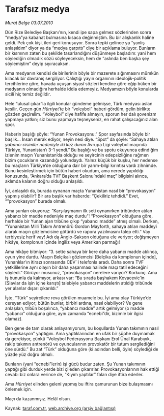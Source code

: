 # Tarafsız medya

*Murat Belge 03.07.2010*

<div class="yazi"><p>Dün Rize Belediye Başkanı’nın, kendi ipe sapa gelmez sözlerinden sonra “medya”ya kabahat bulmasına kısaca değinmiştim. Bu bir alışkanlık haline geldi. Pek çok kişi, ileri geri konuşuyor. Sonra tepki gelince ya “yanlış anlaşıldım” diyor ya da “medya çarpıttı” diye bir açıklama buluyor. Bunların bir kısmının zaten bu şekilde tasarlandığını düşünmeye başladım: yani hem söylediğin olmadık sözü söyleyeceksin, hem de “aslında ben başka şey söylemiştim” deyip sıyıracaksın.</p>
<p>Ama medyanın kendisi de birilerinin böyle bir mazerete sığınmasını mümkün kılacak bir davranış sergiliyor. Çalıştığı yayın organının ideolojik-politik tercihlerine göre, havada uçuşan siyasî sözleri kendine göre eğip büken bir medyanın olmadığını herhalde iddia edemeyiz. Medyamızın böyle konularda sicili hiç temiz değildir.</p>
<p>Hele “ulusal çıkar”la ilgili konular gündeme gelmişse, Türk medyası aslan kesilir. Geçen gün <i>Hürriyet</i>’te bir “voleybol” haberi gördüm, gelin birlikte gözden geçirelim. “Voleybol” diye hafife almayın, sporun her dalı şovenizm yapmaya yatkın; siz bunu yapmaya teşneyseniz, en rahat çalışacağınız alan spor.</p>
<p>Haberin başlığı şöyle: “Yunan Provokasyonu.” Spor sayfasında böyle bir başlık... İnsan merak ediyor, neyin nesi diye. “Spot” da şöyle: “Sahaya atılan<i> yabancı cisimler nedeniyle iki kez duran </i>Avrupa Ligi voleybol maçında Türkiye, Yunanistan’ı 3-1 yendi.” Bu başlığı ve bu spotu okuyunca edindiğim izlenim maçın Yunanistan’da olduğu ve seyircinin edepsizliğine rağmen bizim çocukların kazandığı yolundaydı. Yalnız küçük bir kuşku, her nedense bu maçların Türkiye’de olduğuna dair bir yarım-bilgi kırıntısı vardı zihnimde. Bunu kesinleştirmek için bütün haberi okudum, ama nerede yapıldığı konusunda, “Ankara’da TVF Başkent Salonu’ndaki maç” bilgisini alınca, aklımda kalanın doğru olduğu anlaşıldı.</p>
<p>İyi, anlaşıldı da, burada oynanan maçta Yunanistan nasıl bir “provokasyon” yapmış olabilir? Bir ara başlık var haberde: “Çekiliriz tehdidi.” Evet, “”provokasyon” burada olmalı.</p>
<p>Ama şunları okuyoruz: “Karşılaşmanın ilk seti oynanırken tribünden atılan yabancı bir madde nedeniyle maç durdu”! “Provokasyon” olduğuna göre, herhalde bir Yunan ajan tribüne çıkıp “yabancı madde” atmış olmalı. Derken, “Yunanistan Milli Takım Antrenörü Gordon Mayforth, sahaya atılan maddeyi alarak maçın gözlemcisine götürdü ve rapora yazılmasını talep etti.” Vay terbiyesiz herif vay! Adı da Anglo-Sakson olduğunu ele veriyor; değişmeyen hikâye, komplonun içinde İngiliz veya Amerikan parmağı!</p>
<p>Ama hikâye bitmiyor: “3. sette sahaya bir kere daha yabancı madde atılınca, oyun yine durdu. Maçın Belçikalı gözlemcisi [Belçika da komplonun içinde], Yunanlılar’ın itirazı sonrasında CEV’ i telefonla aradı. Daha sonra TVF yetkililerine aynı olayın bir daha yaşanması halinde maçı tatil edeceğini söyledi.” Görüyor musunuz, “provokasyon” nerelere varıyor? Korkunç. Ama iş bununla da kalmıyor, arkası var: “Bu sırada başhakem Kovacevic’in [Slavlar da işin içine karıştı] talebiyle yabancı maddelerin atıldığı tribünde yer alanlar dışarı çıkarıldı.”</p>
<p>İşte, “Türk” seyircilere reva görülen muamele bu. İyi ama olay Türkiye’de cereyan ediyor; bütün bunlar, birbiri ardına, nasıl olabiliyor? Ve gene anlaşılan, tribün boşalınca, “yabancı madde” artık gelmiyor (o madde “yabancı” olduğuna göre, aynı zamanda “ecnebi”dir, bizimle bir ilgisi olamaz).</p>
<p>Ben gene de tam olarak anlayamıyorum, bu koşullarda Yunan takımının nasıl “provokasyon” yaptığını. Ama yaptıklarından en ufak bir şüphe duymamak da gerekiyor, çünkü “Voleybol Federasyonu Başkanı Erol Ünal Karabıyık, rakip takımın antrenörü ve oyuncularının provokatör bir tutum sergilediğini öne sürdü.” Bu zat “Türk” olduğuna göre (ki adından belli, öyle) söylediği de yüzde yüz doğru olmalı.</p>
<p>Bunların (yani “ecnebi”lerin) işi gücü budur zaten. Şu Yunan takımının yaptığı gibi durduk yerde bizi çileden çıkarırlar. Provokasyonlarının hak ettiği cevabı biz onlara verince de, “Kıyım yaptılar” falan diye iftira ederler.</p>
<p>Ama <i>Hürriyet </i>elinden geleni yapmış bu iftira çamurunun bize bulaşmasını önlemek için.</p>
<p>Maçı da kazanmışız. Helâl olsun.</p></div>

Kaynak: [taraf.com.tr](http://www.taraf.com.tr:80/murat-belge/makale-tarafsiz-medya.htm), [web.archive.org (arşiv bağlantısı)](http://web.archive.org/web/20100705090522/http://www.taraf.com.tr:80/murat-belge/makale-tarafsiz-medya.htm)
